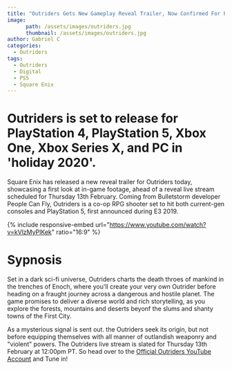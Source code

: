 ```yaml
---
title: "Outriders Gets New Gameplay Reveal Trailer, Now Confirmed For PS5"
image:
      path: /assets/images/outriders.jpg
      thumbnail: /assets/images/outriders.jpg
author: Gabriel C
categories:
  - Outriders
tags:
  - Outriders
  - Digital
  - PS5
  - Square Enix
---
```


# Outriders is set to release for PlayStation 4, PlayStation 5, Xbox One, Xbox Series X, and PC in 'holiday 2020'.

Square Enix has released a new reveal trailer for Outriders today, showcasing a first look at in-game footage, ahead of a reveal live stream scheduled for Thursday 13th February. Coming from Bulletstorm developer People Can Fly, Outriders is a co-op RPG shooter set to hit both current-gen consoles and PlayStation 5, first announced during E3 2019.

{% include responsive-embed url="https://www.youtube.com/watch?v=kVlzMyPlKek" ratio="16:9" %}

# Sypnosis

Set in a dark sci-fi universe, Outriders charts the death throes of mankind in the trenches of Enoch, where you'll create your very own Outrider before heading on a fraught journey across a dangerous and hostile planet. The game promises to deliver a diverse world and rich storytelling, as you explore the forests, mountains and deserts beyonf the slums and shanty towns of the First City.

As a mysterious signal is sent out. the Outriders seek its origin, but not before equipping themselves with all manner of outlandish weaponry and "violent" powers. The Outriders live stream is slated for Thursday 13th February at 12:00pm PT. So head over to the [Official Outriders YouTube Account](https://www.youtube.com/channel/UCyHurXEuoMCfah2bmyRRXZw) and Tune in!
